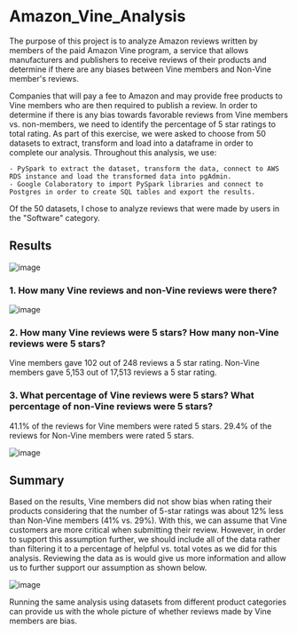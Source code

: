 # Amazon_Vine_Analysis

The purpose of this project is to analyze Amazon reviews written by members of the paid Amazon Vine program, a service that allows manufacturers and publishers to receive reviews of their products and determine if there are any biases between Vine members and Non-Vine member's reviews.

Companies that will pay a fee to Amazon and may provide free products to Vine members who are then required to publish a review. In order to determine if there is any bias towards favorable reviews from Vine members vs. non-members, we need to identify the percentage of 5 star ratings to total rating. As part of this exercise, we were asked to choose from 50 datasets to extract, transform and load into a dataframe in order to complete our analysis. Throughout this analysis, we use:

    - PySpark to extract the dataset, transform the data, connect to AWS RDS instance and load the transformed data into pgAdmin.
    - Google Colaboratory to import PySpark libraries and connect to Postgres in order to create SQL tables and export the results.

Of the 50 datasets, I chose to analyze reviews that were made by users in the "Software" category.

## Results

![image](https://user-images.githubusercontent.com/103547108/183547707-588de773-77b1-42ce-9628-b45fa0ec9adc.png)

### 1. How many Vine reviews and non-Vine reviews were there?

![image](https://user-images.githubusercontent.com/103547108/183547323-857076cf-06c2-430f-a930-24ec155ec265.png)

### 2. How many Vine reviews were 5 stars? How many non-Vine reviews were 5 stars?

Vine members gave 102 out of 248 reviews a 5 star rating.
Non-Vine members gave 5,153 out of 17,513 reviews a 5 star rating.

### 3. What percentage of Vine reviews were 5 stars? What percentage of non-Vine reviews were 5 stars?

41.1% of the reviews for Vine members were rated 5 stars.
29.4% of the reviews for Non-Vine members were rated 5 stars.

![image](https://user-images.githubusercontent.com/103547108/183547453-7621426a-91b7-4cc5-b278-4582b96e9bf1.png)

## Summary

Based on the results, Vine members did not show bias when rating their products considering that the number of 5-star ratings was about 12% less than Non-Vine members (41% vs. 29%). With this, we can assume that Vine customers are more critical when submitting their review. However, in order to support this assumption further, we should include all of the data rather than filtering it to a percentage of helpful vs. total votes as we did for this analysis. Reviewing the data as is would give us more information and allow us to further support our assumption as shown below.

![image](https://user-images.githubusercontent.com/103547108/183547992-24487525-57a7-45a3-aa0c-b2faf5e1eba8.png)

Running the same analysis using datasets from different product categories can provide us with the whole picture of whether reviews made by Vine members are bias.

